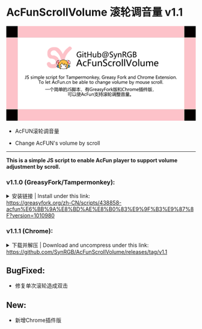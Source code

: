 # AcFunScrollVolume 滚轮调音量 v1.1

![repository-open-graph-template](.\img\repository-open-graph-template.png)

- AcFUN滚轮调音量

- Change AcFUN's volume by scroll

****

**This is a simple JS script to enable AcFun player to support volume adjustment by scroll.**  

### v1.1.0 (GreasyFork/Tampermonkey):

<details>
<summary>安装链接 | Install under this link: </br><a href='https://greasyfork.org/zh-CN/scripts/438858-acfun%E6%BB%9A%E8%BD%AE%E8%B0%83%E9%9F%B3%E9%87%8F?version=1010980' target='_blank' class='url'>https://greasyfork.org/zh-CN/scripts/438858-acfun%E6%BB%9A%E8%BD%AE%E8%B0%83%E9%9F%B3%E9%87%8F?version=1010980</a></summary>
<pre><code class='language-javascript' lang='javascript'>// ==UserScript==
// @name         AcFun滚轮调音量
// @namespace   GitHub@SynthesisDu
// @version      1.1.0
// @description  AcFun滚轮调音量, change AcFun&#39;s volume by scroll.
// @author       GitHub@SynthesisDu
// @include      *://www.acfun.cn/v/ac*
// @include      *://www.acfun.cn/bangumi/aa*
// @include      *://*.acfun.cn/v/ac*
// @include      *://*.acfun.cn/bangumi/aa*
// @include      *://acfun.cn/v/ac*
// @include      *://acfun.cn/bangumi/aa*
// @exclude      *://*.eggvod.cn/*
// @connect      www.acfun.cn
// @connect      *.acfun.cn
// @connect      acfun.cn
// @license      Mozilla Public License 2.0
// @grant        GM_xmlhttpRequest
// @grant        GM_log
// @grant        unsafeWindow
// @homepageURL       https://github.com/SynRGB/AcFunScrollVolume
// @contributionURL   https://github.com/SynRGB/AcFunScrollVolume
// @updateURL         https://github.com/SynRGB/AcFunScrollVolume/releases/new
// ==/UserScript==
// 防止和Chrome插件版本冲突
if (typeof duplicateScriptRecognition_GitHubSynthesisDu_AcFunScrollVolume == &quot;undefined&quot;) {
    let duplicateScriptRecognition_GitHubSynthesisDu_AcFunScrollVolume = &quot;1.1.0&quot;;
    // 模拟键盘, keyCode为键值
    function pressKey (keyCode) {
        let event = document.createEvent(&quot;HTMLEvents&quot;);
        event.initEvent(&quot;keydown&quot;, true, false);
        event.keyCode = keyCode;
        document.dispatchEvent(event);
    }
    // 一次滚轮滚动会触发两次按键, 用此变量做修正
    let count_amend_singleScrollTriggeredTwoTimes = 0;
    // 待界面加载完成
    window.onload = () =&gt; {
        // 当滚动滚轮, 模拟按下↑↓
        let scroll = function (e) {
            e = e || window.event;
            // 仅在全屏时生效
            if (document.querySelector(&#39;[data-bind-attr=&quot;screen&quot;]&#39;) !== null) {
                // 一次滚轮滚动会触发两次按键, 用此变量做修正
                if (count_amend_singleScrollTriggeredTwoTimes === 0) {
                    // 一次滚轮滚动会触发两次按键, 用此变量做修正
                    count_amend_singleScrollTriggeredTwoTimes = 1;
                    // Chrome
                    if (e.wheelDelta) {
                        // 向上滚动
                        if (e.wheelDelta &gt; 0) {pressKey(38);}
                        // 向下滚动
                        if (e.wheelDelta &lt; 0) {pressKey(40);}
                        // Firefox
                    } else if (e.detail) {
                        // 向上滚动
                        if (e.detail &gt; 0) {pressKey(38);}
                        // 向下滚动
                        if (e.detail &lt; 0) {pressKey(40);}
                    }
                } else {
                    // 一次滚轮滚动会触发两次按键, 用此变量做修正
                    count_amend_singleScrollTriggeredTwoTimes = 0;
                }
            }
        };
        // 给页面绑定滑轮滚动事件 - Firefox
        if (document.addEventListener) {
            document.addEventListener(&#39;DOMMouseScroll&#39;, scroll, false);
        }
        // 给页面绑定滑轮滚动事件 - Chrome, IE
        window.onmousewheel = document.onmousewheel = scroll;
    };
    console.log(&quot;JS script AcFUNScrollVolume (AcFUN滚轮调音量) loaded, version &quot; + duplicateScriptRecognition_GitHubSynthesisDu_AcFunScrollVolume + &quot;. See more details at https://github.com/SynRGB/AcFunScrollVolume&quot;);
}
</code></pre>
</details>

### v1.1.1 (Chrome):

<details>
<summary>下载并解压 | Download and uncompress under this link: </br><a href='https://github.com/SynRGB/AcFunScrollVolume/releases/tag/v1.1' target='_blank' class='url'>https://github.com/SynRGB/AcFunScrollVolume/releases/tag/v1.1</a></summary>
<pre><code class='language-javascript' lang='json'>{
  "manifest_version": 2,
  "name": "AcFun滚轮调音量",
  "version": "1.1.1",
  "description": "AcFun滚轮调音量, change AcFUN's volume by scroll.",
  "author": "GitHub@SynthesisDu",
  "icons": {
    "16": "ico/16.png",
    "32": "ico/32.png",
    "48": "ico/48.png",
    "64": "ico/64.png",
    "128": "ico/128.png",
    "256": "ico/256.png"
  },
  "browser_action": {
    "default_icon": {
      "16": "ico/16.png",
      "32": "ico/32.png",
      "48": "ico/48.png",
      "64": "ico/64.png",
      "128": "ico/128.png",
      "256": "ico/256.png"
    },
    "default_title": "AcFun滚轮调音量"
  },
  "content_scripts": [
    {
      "matches": [
        "*://www.acfun.cn/v/ac*",
        "*://www.acfun.cn/bangumi/aa*",
        "*://acfun.cn/v/ac*",
        "*://acfun.cn/bangumi/aa*",
        "*://*.acfun.cn/v/ac*",
        "*://*.acfun.cn/bangumi/aa*"
      ],
      "js": ["main.js"],
      "run_at": "document_end"
    }
  ],
  "permissions": [
    "tabs",
    "activeTab",
    "webRequest",
    "webRequestBlocking",
    "*://www.acfun.cn/v/ac*",
    "*://www.acfun.cn/bangumi/aa*",
    "*://acfun.cn/v/ac*",
    "*://acfun.cn/bangumi/aa*",
    "*://*.acfun.cn/v/ac*",
    "*://*.acfun.cn/bangumi/aa*"
  ],
  "web_accessible_resources": [
    "main.js",
    "manifest.json",
    "ico/16.png",
    "ico/32.png",
    "ico/48.png",
    "ico/64.png",
    "ico/128.png",
    "ico/256.png"
  ],
  "homepage_url": "https://github.com/SynRGB/AcFunScrollVolume"
}
</code></pre>
</details>

## BugFixed:

- 修复单次滚轮造成双击

## New:

- 新增Chrome插件版
